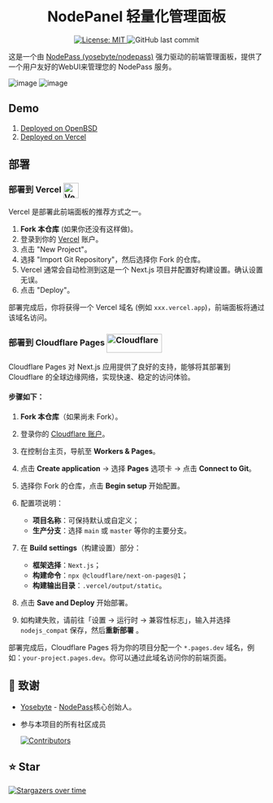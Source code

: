 <h1 align="center">NodePanel 轻量化管理面板</h1>

<p align="center">
  <a href="https://opensource.org/licenses/MIT">
    <img src="https://img.shields.io/badge/License-MIT-yellow.svg" alt="License: MIT">
  </a>
  <img src="https://img.shields.io/github/last-commit/NodePassProject/NodePanel" alt="GitHub last commit">
</p>

这是一个由 [NodePass (yosebyte/nodepass)](https://github.com/yosebyte/nodepass) 强力驱动的前端管理面板，提供了一个用户友好的WebUI来管理您的 NodePass 服务。

![image](https://i.postimg.cc/KvYVC4yz/2025-06-16-165051.png)
![image](https://i.postimg.cc/kGyqyvpw/2025-06-16-190750.png)

## Demo

1. [Deployed on OpenBSD](https://node-panel.lesliealexander.eu)
2. [Deployed on Vercel](https://node-panel.vercel.app)

## 部署

<h3>
  部署到 Vercel
  <img src="https://cdn.jsdelivr.net/gh/HappyLeslieAlexander/OSS/Vercel.png" width="30" height="30" alt="Vercel" style="vertical-align: middle;">
</h3>

Vercel 是部署此前端面板的推荐方式之一。

1.  **Fork 本仓库** (如果你还没有这样做)。
2.  登录到你的 [Vercel](https://vercel.com) 账户。
3.  点击 "New Project"。
4.  选择 "Import Git Repository"，然后选择你 Fork 的仓库。
5.  Vercel 通常会自动检测到这是一个 Next.js 项目并配置好构建设置。确认设置无误。
6.  点击 "Deploy"。

部署完成后，你将获得一个 Vercel 域名 (例如 `xxx.vercel.app`)，前端面板将通过该域名访问。

<h3>
  部署到 Cloudflare Pages
  <img src="https://cdn.jsdelivr.net/gh/HappyLeslieAlexander/OSS/Cloudflare02.png" width="108.2" height="36.8" alt="Cloudflare" style="vertical-align: middle;">
</h3>

Cloudflare Pages 对 Next.js 应用提供了良好的支持，能够将其部署到 Cloudflare 的全球边缘网络，实现快速、稳定的访问体验。

#### 步骤如下：

1. **Fork 本仓库**（如果尚未 Fork）。
2. 登录你的 [Cloudflare 账户](https://dash.cloudflare.com/)。
3. 在控制台主页，导航至 **Workers & Pages**。
4. 点击 **Create application** → 选择 **Pages** 选项卡 → 点击 **Connect to Git**。
5. 选择你 Fork 的仓库，点击 **Begin setup** 开始配置。
6. 配置项说明：

   * **项目名称**：可保持默认或自定义；
   * **生产分支**：选择 `main` 或 `master` 等你的主要分支。
7. 在 **Build settings**（构建设置）部分：

   * **框架选择**：`Next.js`；
   * **构建命令**：`npx @cloudflare/next-on-pages@1`；
   * **构建输出目录**：`.vercel/output/static`。
8. 点击 **Save and Deploy** 开始部署。
9. 如构建失败，请前往「设置 → 运行时 → 兼容性标志」，输入并选择 `nodejs_compat` 保存，然后**重新部署** 。

部署完成后，Cloudflare Pages 将为你的项目分配一个 `*.pages.dev` 域名，例如：`your-project.pages.dev`。你可以通过此域名访问你的前端页面。

## 🙏 致谢

*   [Yosebyte](https://github.com/yosebyte/) - [NodePass](https://github.com/yosebyte/nodepass)核心创始人。
*   参与本项目的所有社区成员

    [![Contributors](https://contrib.rocks/image?repo=NodePassProject/NodePanel)](https://github.com/NodePassProject/NodePanel/graphs/contributors)

## ⭐ Star

[![Stargazers over time](https://starchart.cc/NodePassProject/NodePanel.svg?variant=adaptive)](https://starchart.cc/NodePassProject/NodePanel)
